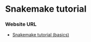 # Snakemake tutorial
### Website URL
- [Snakemake tutorial (basics)](https://snakemake.readthedocs.io/en/stable/tutorial/basics.html)
